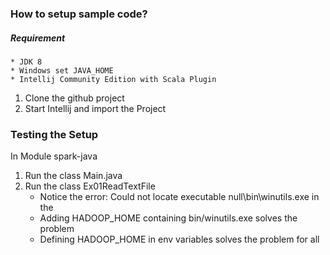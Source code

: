 ### How to setup sample code?

##### Requirement
	* JDK 8
	* Windows set JAVA_HOME
	* Intellij Community Edition with Scala Plugin


1. Clone the github project
2. Start Intellij and import the Project

### Testing the Setup
In Module spark-java 

1. Run the class Main.java
2. Run the class Ex01ReadTextFile
	* Notice the error: Could not locate executable null\bin\winutils.exe in the
	* Adding HADOOP_HOME containing bin/winutils.exe solves the problem
	* Defining HADOOP_HOME in env variables solves the problem for all





